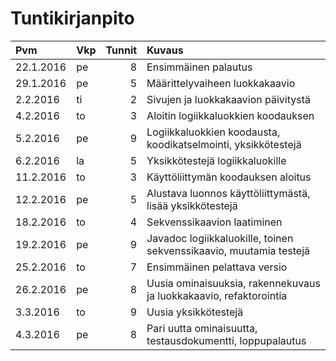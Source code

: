 # Tuntikirjanpito

Pvm       | Vkp | Tunnit | Kuvaus
:-------- |:--- | ------:| :----------------------------------
22.1.2016 | pe  | 8      | Ensimmäinen palautus
29.1.2016 | pe  | 5      | Määrittelyvaiheen luokkakaavio
2.2.2016  | ti  | 2      | Sivujen ja luokkakaavion päivitystä
4.2.2016  | to  | 3      | Aloitin logiikkaluokkien koodauksen
5.2.2016  | pe  | 9      | Logiikkaluokkien koodausta, koodikatselmointi, yksikkötestejä
6.2.2016  | la  | 5      | Yksikkötestejä logiikkaluokille
11.2.2016 | to  | 3      | Käyttöliittymän koodauksen aloitus
12.2.2016 | pe  | 5      | Alustava luonnos käyttöliittymästä, lisää yksikkötestejä
18.2.2016 | to  | 4      | Sekvenssikaavion laatiminen
19.2.2016 | pe  | 9      | Javadoc logiikkaluokille, toinen sekvenssikaavio, muutamia testejä
25.2.2016 | to  | 7      | Ensimmäinen pelattava versio
26.2.2016 | pe  | 8      | Uusia ominaisuuksia, rakennekuvaus ja luokkakaavio, refaktorointia
3.3.2016  | to  | 9      | Uusia yksikkötestejä
4.3.2016  | pe  | 8      | Pari uutta ominaisuutta, testausdokumentti, loppupalautus
